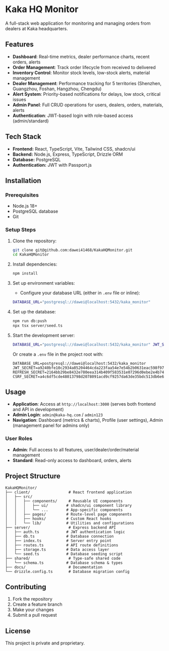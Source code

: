 # Kaka HQ Monitor

A full-stack web application for monitoring and managing orders from dealers at Kaka headquarters.

## Features

- **Dashboard**: Real-time metrics, dealer performance charts, recent orders, alerts
- **Order Management**: Track order lifecycle from received to delivered
- **Inventory Control**: Monitor stock levels, low-stock alerts, material management
- **Dealer Management**: Performance tracking for 5 territories (Shenzhen, Guangzhou, Foshan, Hangzhou, Chengdu)
- **Alert System**: Priority-based notifications for delays, low stock, critical issues
- **Admin Panel**: Full CRUD operations for users, dealers, orders, materials, alerts
- **Authentication**: JWT-based login with role-based access (admin/standard)

## Tech Stack

- **Frontend:** React, TypeScript, Vite, Tailwind CSS, shadcn/ui
- **Backend:** Node.js, Express, TypeScript, Drizzle ORM
- **Database:** PostgreSQL
- **Authentication:** JWT with Passport.js

## Installation

### Prerequisites
- Node.js 18+
- PostgreSQL database
- Git

### Setup Steps

1. Clone the repository:
    ```bash
    git clone git@github.com:dawei41468/KakaHQMonitor.git
    cd KakaHQMonitor
    ```

2. Install dependencies:
    ```bash
    npm install
    ```

3. Set up environment variables:
    - Configure your database URL (either in `.env` file or inline):
    ```bash
    DATABASE_URL="postgresql://dawei@localhost:5432/kaka_monitor"
    ```

4. Set up the database:
    ```bash
    npm run db:push
    npx tsx server/seed.ts
    ```

5. Start the development server:
    ```bash
    DATABASE_URL="postgresql://dawei@localhost:5432/kaka_monitor" JWT_SECRET="a9240bfe10c2934a85204464cda223faa54e7e54b2b0631eac598f972ed6e369" REFRESH_SECRET="2164bb29be8432e780eea314b409f583531e07296d0ebe2e4b74ebfce370d85b" CSRF_SECRET="a4c6df5cde48013798d2078091acd9cf9257da63de35bdc513db6e607b984f86" npm run dev
    ```

    Or create a `.env` file in the project root with:
    ```env
    DATABASE_URL=postgresql://dawei@localhost:5432/kaka_monitor
    JWT_SECRET=a9240bfe10c2934a85204464cda223faa54e7e54b2b0631eac598f972ed6e369
    REFRESH_SECRET=2164bb29be8432e780eea314b409f583531e07296d0ebe2e4b74ebfce370d85b
    CSRF_SECRET=a4c6df5cde48013798d2078091acd9cf9257da63de35bdc513db6e607b984f86
    ```

## Usage

- **Application**: Access at `http://localhost:3000` (serves both frontend and API in development)
- **Admin Login**: `admin@kaka-hq.com` / `admin123`
- **Navigation**: Dashboard (metrics & charts), Profile (user settings), Admin (management panel for admins only)

### User Roles
- **Admin**: Full access to all features, user/dealer/order/material management
- **Standard**: Read-only access to dashboard, orders, alerts

## Project Structure

```
KakaHQMonitor/
├── client/                 # React frontend application
│   ├── src/
│   │   ├── components/     # Reusable UI components
│   │   │   ├── ui/        # shadcn/ui component library
│   │   │   └── ...        # App-specific components
│   │   ├── pages/         # Route-level page components
│   │   ├── hooks/         # Custom React hooks
│   │   └── lib/           # Utilities and configurations
├── server/                 # Express backend API
│   ├── auth.ts            # JWT authentication logic
│   ├── db.ts              # Database connection
│   ├── index.ts           # Server entry point
│   ├── routes.ts          # API route definitions
│   ├── storage.ts         # Data access layer
│   └── seed.ts            # Database seeding script
├── shared/                 # Type-safe shared code
│   └── schema.ts          # Database schema & types
├── docs/                   # Documentation
└── drizzle.config.ts       # Database migration config
```

## Contributing

1. Fork the repository
2. Create a feature branch
3. Make your changes
4. Submit a pull request

## License

This project is private and proprietary.